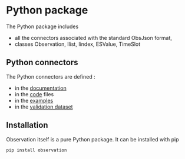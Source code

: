 # Python package
The Python package includes 
- all the connectors associated with the standard ObsJson format,
- classes Observation, Ilist, Iindex, ESValue, TimeSlot
## Python connectors
The Python connectors are defined :
- in the [documentation](https://loco-philippe.github.io/observation.html)
- in the [code](./observation/README.md)  files 
- in the [examples](./Examples/README.md)
- in the [validation dataset](./Validation/README.md)

## Installation
Observation itself is a pure Python package. It can be installed with pip 

    pip install observation
    
